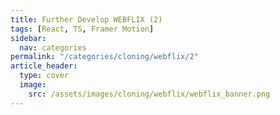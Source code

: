 ```yaml
---
title: Further Develop WEBFLIX (2)
tags: [React, TS, Framer Motion]
sidebar:
  nav: categories
permalink: "/categories/cloning/webflix/2"
article_header:
  type: cover
  image:
    src: /assets/images/cloning/webflix/webflix_banner.png
---
```

